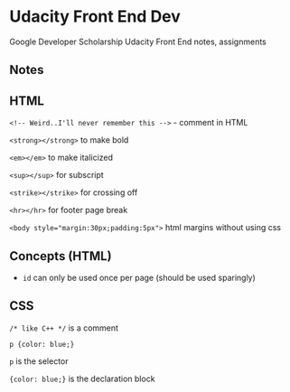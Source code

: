 # Udacity Front End Dev
Google Developer Scholarship Udacity Front End notes, assignments

## Notes

## HTML

```<!-- Weird..I'll never remember this -->``` - comment in HTML

```<strong></strong>``` to make bold

```<em></em>``` to make italicized

```<sup></sup>``` for subscript

```<strike></strike>``` for crossing off

```<hr></hr>``` for footer page break

```<body style="margin:30px;padding:5px">``` html margins without using css

## Concepts (HTML)

- ```id``` can only be used once per page (should be used sparingly)


## CSS

```/* like C++ */``` is a comment

```p {color: blue;}```

```p``` is the selector

```{color: blue;}``` is the declaration block

 
 





